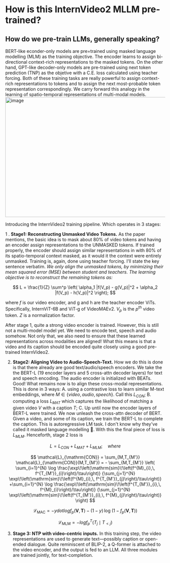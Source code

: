 # How is this InternVideo2 MLLM pre-trained?

## How do we pre-train LLMs, generally speaking?
BERT-like econder-only models are pre=trained using masked language modelling (MLM) as the training objective. The encoder learns to assign bi-directional context-rich representations to the masked tokens. On the other hand, GPT-like decoder-only models are pre-trained using next token prediction (TNP) as the objetive with a C.E. loss calculated using teacher forcing. Both of these training tasks are really powerful to assign context-rich representations to tokens and to assign the next most-probable token representation correspondingly. We carry forward this analogy in the learning of spatio-temporal representations of multi-modal models. 
<img width="1305" height="377" alt="image" src="https://github.com/user-attachments/assets/65479e7c-721a-4154-8eb8-75f8e765e4f0" />


Introducing the InternVideo2 training pipeline. Which operates in 3 stages:

1 . **Stage1: Reconstructing Unmasked Video Tokens.** As the paper mentions, the basic idea is to mask about 80% of video tokens and having an encoder assign representations to the UNMASKED tokens. If trained properly, the encoder should assign similar representations in with 80% of its spatio-temporal context masked, as it would it the context were entirely unmasked. Training is, again, done using teacher forcing. I'll state the key sentence verbatim. _We only align the unmasked tokens, by minimizing their mean squared error (MSE) between student and teachers. The learning objective is to reconstruct the remaining tokens as:_

$$
L = \frac{1}{Z} \sum^p \left( \alpha_1 |f(V_p) - g(V_p)|^2 + \alpha_2 |f(V_p) - h(V_p)|^2 \right);
$$

where $f$ is our video encoder, and g and h are the teacher encoder ViTs. Specifically, InternViT-6B and ViT-g of VideoMAEv2. $V_p$ is the $p^{th}$ video token. $Z$ is a normalization factor. 

After stage 1, quite a strong video encoder is trained. However, this is still not a multi-model model yet. We need to encode text, speech and audio somehow. Not only that, we also need to ensure that these learned representations across modalities are aligned! What this means is that a video and its caption should be encoded quite closely using a good pre-trained InternVideo2.

2. **Stage2: Aligning Video to Audio-Speech-Text.** How we do this is done is that there already are good text/audio/speech encoders. We take the the BERT-L (19 encoder layers and 5 cross-attn decoder layers) for text and speech encoding. The audio encoder is initialized with BEATs. Good! What remains now is to align these cross-modal representations. This is done in 3 ways: A. using a contrastive loss to learn similar M-text embeddings, where $M\in\{video, audio, speech\}$. Call this $L_{CON}$; B. computing a loss $L_{MAT}$ which captures the likelihood of matching a given video $V$ with a caption $T$; C. Up until now the encoder layers of BERT-L were trained. We now unleash the cross-attn decoder of BERT. Given a video, and some of its caption, we train the BERT-L to complete the caption. This is autoregressive LM task. I don't know why they've called it masked language modelling 🤷. With this the final piece of loss is $L_{MLM}$. Henceforth, stage 2 loss is

$$
L = L_{CON} + L_{MAT} + L_{MLM}; \quad where
$$

$$
\mathcal{L}_{\mathrm{CON}}
= \sum_{M,T_{M'}} \mathcal{L}_{\mathrm{CON}}(M,T_{M'})
= - \sum_{M,T_{M'}} \left(
\sum_{i=1}^{N} \log
\frac{\exp\!\left(\mathrm{sim}\!\left(f^{M}_{i},\, f^{T_{M'}}_{i}\right)/\tau\right)}
{\sum_{j=1}^{N} \exp\!\left(\mathrm{sim}\!\left(f^{M}_{i},\, f^{T_{M'}}_{j}\right)/\tau\right)}
+\sum_{i=1}^{N} \log
\frac{\exp\!\left(\mathrm{sim}\!\left(f^{T_{M'}}_{i},\, f^{M}_{i}\right)/\tau\right)}
{\sum_{j=1}^{N} \exp\!\left(\mathrm{sim}\!\left(f^{T_{M'}}_{i},\, f^{M}_{j}\right)/\tau\right)}
\right)
$$

$$
\mathcal{L}_{\mathrm{MAC}} = -y dot log f_p(\mathbf{V},\mathbf{T}) - (1-y)\,\log\!\big(1 - f_p(\mathbf{V},\mathbf{T})\big)
$$

$$
\mathcal{L}_{\mathrm{MLM}} = -logf^{T}_{p}\left(T_j \mid T_{<j}\right)
$$


3. **Stage 3: NTP with video-centric inputs.** In this training step, the video representations are used to generate text—possibly caption or open-ended dialogue. Quite reminiscent of BLIP-2, a Q-former is attached to the video encoder, and the output is fed to an LLM. All three modules are trained jointly, for text-completion. 

